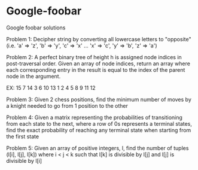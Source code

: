 # Google-foobar
Google foobar solutions

Problem 1: Decipher string by converting all lowercase letters to "opposite" (i.e. 'a' => 'z', 'b' => 'y', 'c' => 'x' ... 'x' => 'c', 'y' => 'b', 'z' => 'a')

Problem 2: A perfect binary tree of height h is assigned node indices in post-traversal order. Given an array of node indices, return an array where each corresponding entry in the result is equal to the index of the parent node in the argument.

EX:                 15
              7            14
           3     6      10    13
          1 2   4 5    8  9  11 12

Problem 3: Given 2 chess positions, find the minimum number of moves by a knight needed to go from 1 position to the other

Problem 4: Given a matrix representing the probabilities of transitioning from each state to the next, where a row of 0s represents a terminal states, find the exact probability of reaching any terminal state when starting from the first state

Problem 5: Given an array of positive integers, l, find the number of tuples (l[i], l[j], l[k]) where i < j < k such that l[k] is divisible by l[j] and l[j] is divisible by l[i]
